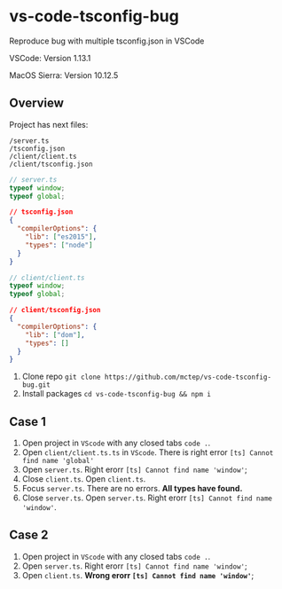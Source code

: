 # vs-code-tsconfig-bug
Reproduce bug with multiple tsconfig.json in VSCode

VSCode: Version 1.13.1

MacOS Sierra: Version 10.12.5

## Overview

Project has next files:

```
/server.ts
/tsconfig.json
/client/client.ts
/client/tsconfig.json
```

```ts
// server.ts
typeof window;
typeof global;
```

```json
// tsconfig.json
{
  "compilerOptions": {
    "lib": ["es2015"],
    "types": ["node"]
  }
}
```

```ts
// client/client.ts
typeof window;
typeof global;
```

```json
// client/tsconfig.json
{
  "compilerOptions": {
    "lib": ["dom"],
    "types": []
  }
}
```

1) Clone repo `git clone https://github.com/mctep/vs-code-tsconfig-bug.git`
2) Install packages `cd vs-code-tsconfig-bug && npm i`

## Case 1

1) Open project in `VScode` with any closed tabs `code .`.
2) Open `client/client.ts.ts` in `VScode`. There is right error `[ts] Cannot find name 'global'`
3) Open `server.ts`. Right erorr `[ts] Cannot find name 'window'`;
4) Close `client.ts`. Open `client.ts`.
6) Focus `server.ts`. There are no errors. **All types have found.**
7) Close `server.ts`. Open `server.ts`. Right erorr `[ts] Cannot find name 'window'`.

## Case 2

1) Open project in `VScode` with any closed tabs `code .`.
2) Open `server.ts`. Right erorr `[ts] Cannot find name 'window'`;
3) Open `client.ts`. **Wrong erorr `[ts] Cannot find name 'window'`**;
